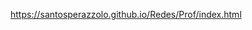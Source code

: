 [https://santosperazzolo.github.io/Redes/Prof/index.html
](https://santosperazzolo.github.io/Redes/Prof/index.html)
